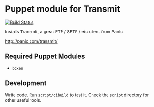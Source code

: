# Puppet module for Transmit

[![Build Status](https://travis-ci.org/boxen/puppet-transmit.png)](https://travis-ci.org/boxen/puppet-transmit)

Installs Transmit, a great FTP / SFTP / etc client from Panic.

http://panic.com/transmit/

## Required Puppet Modules

* `boxen`

## Development

Write code. Run `script/cibuild` to test it. Check the `script`
directory for other useful tools.
